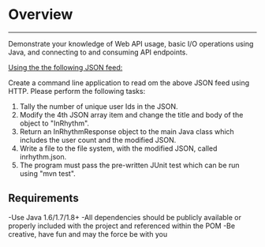 # Overview
-----------------------------------------------------------------------------------------------------------------------------------
Demonstrate your knowledge of Web API usage, basic I/O operations using Java, and connecting to and consuming API endpoints.

[Using the the following JSON feed:](http://jsonplaceholder.typicode.com/posts)

Create a command line application to read om the above JSON feed using HTTP. Please perform the following tasks:

1. Tally the number of unique user Ids in the JSON.
2. Modify the 4th JSON array item and change the title and body of the object to "InRhythm". 
3. Return an InRhythmResponse object to the main Java class which includes the user count and the modified JSON.
4. Write a file to the file system, with the modified JSON, called inrhythm.json.
5. The program must pass the pre-written JUnit test which can be run using "mvn test".

## Requirements
-Use Java 1.6/1.7/1.8+
-All dependencies should be publicly available or properly included with the project and referenced within the POM
-Be creative, have fun and may the force be with you

